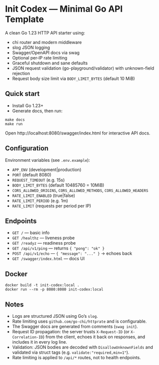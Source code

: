 Init Codex — Minimal Go API Template
===================================

A clean Go 1.23 HTTP API starter using:

- chi router and modern middleware
- slog JSON logging
- Swagger/OpenAPI docs via swag
- Optional per‑IP rate limiting
- Graceful shutdown and sane defaults
 - JSON request validation (go-playground/validator) with unknown-field rejection
 - Request body size limit via `BODY_LIMIT_BYTES` (default 10 MiB)

Quick start
-----------

- Install Go 1.23+
- Generate docs, then run:

```
make docs
make run
```

Open http://localhost:8080/swagger/index.html for interactive API docs.

Configuration
-------------

Environment variables (see `.env.example`):

- `APP_ENV` (development|production)
- `PORT` (default 8080)
- `REQUEST_TIMEOUT` (e.g. 15s)
- `BODY_LIMIT_BYTES` (default 10485760 = 10MiB)
- `CORS_ALLOWED_ORIGINS`, `CORS_ALLOWED_METHODS`, `CORS_ALLOWED_HEADERS`
- `RATE_LIMIT_ENABLED` (true|false)
- `RATE_LIMIT_PERIOD` (e.g. 1m)
- `RATE_LIMIT` (requests per period per IP)

Endpoints
---------

- `GET /` — basic info
- `GET /healthz` — liveness probe
- `GET /readyz` — readiness probe
- `GET /api/v1/ping` — returns `{ "pong": "ok" }`
- `POST /api/v1/echo` — `{ "message": "..." }` → echoes back
- `GET /swagger/index.html` — docs UI

Docker
------

```
docker build -t init-codex:local .
docker run --rm -p 8080:8080 init-codex:local
```

Notes
-----

- Logs are structured JSON using Go’s `slog`.
- Rate limiting uses `github.com/go-chi/httprate` and is configurable.
- The Swagger docs are generated from comments (`swag init`).
- Request ID propagation: the server trusts `X-Request-ID` (or `X-Correlation-ID`) from the client, echoes it back on responses, and includes it in every log line.
- Validation: JSON bodies are decoded with `DisallowUnknownFields` and validated via struct tags (e.g. `validate:"required,min=1"`).
 - Rate limiting is applied to `/api/*` routes, not to health endpoints.
